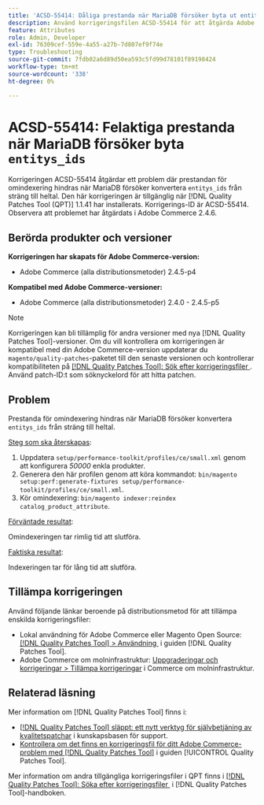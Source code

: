 ```yaml
---
title: 'ACSD-55414: Dåliga prestanda när MariaDB försöker byta ut entitys_ids'
description: Använd korrigeringsfilen ACSD-55414 för att åtgärda Adobe Commerce-problemet när MariaDB försöker konvertera "entitys_ids" från sträng till heltal, vilket förhindrar prestandan vid omindexering.
feature: Attributes
role: Admin, Developer
exl-id: 76309cef-559e-4a55-a27b-7d807ef9f74e
type: Troubleshooting
source-git-commit: 7fdb02a6d89d50ea593c5fd99d78101f89198424
workflow-type: tm+mt
source-wordcount: '338'
ht-degree: 0%

---
```


# ACSD-55414: Felaktiga prestanda när MariaDB försöker byta `entitys_ids`

Korrigeringen ACSD-55414 åtgärdar ett problem där prestandan för omindexering hindras när MariaDB försöker konvertera `entitys_ids` från sträng till heltal. Den här korrigeringen är tillgänglig när [!DNL Quality Patches Tool (QPT)] 1.1.41 har installerats. Korrigerings-ID är ACSD-55414. Observera att problemet har åtgärdats i Adobe Commerce 2.4.6.

## Berörda produkter och versioner

**Korrigeringen har skapats för Adobe Commerce-version:**

* Adobe Commerce (alla distributionsmetoder) 2.4.5-p4

**Kompatibel med Adobe Commerce-versioner:**

* Adobe Commerce (alla distributionsmetoder) 2.4.0 - 2.4.5-p5

>[!NOTE]
>
>Korrigeringen kan bli tillämplig för andra versioner med nya [!DNL Quality Patches Tool]-versioner. Om du vill kontrollera om korrigeringen är kompatibel med din Adobe Commerce-version uppdaterar du `magento/quality-patches`-paketet till den senaste versionen och kontrollerar kompatibiliteten på [[!DNL Quality Patches Tool]: Sök efter korrigeringsfiler &#x200B;](https://experienceleague.adobe.com/tools/commerce-quality-patches/index.html?lang=sv-SE). Använd patch-ID:t som söknyckelord för att hitta patchen.

## Problem

Prestanda för omindexering hindras när MariaDB försöker konvertera `entitys_ids` från sträng till heltal.

<u>Steg som ska återskapas</u>:

1. Uppdatera `setup/performance-toolkit/profiles/ce/small.xml` genom att konfigurera *50000* enkla produkter.
1. Generera den här profilen genom att köra kommandot: `bin/magento setup:perf:generate-fixtures setup/performance-toolkit/profiles/ce/small.xml`.
1. Kör omindexering: `bin/magento indexer:reindex catalog_product_attribute`.

<u>Förväntade resultat</u>:

Omindexeringen tar rimlig tid att slutföra.

<u>Faktiska resultat</u>:

Indexeringen tar för lång tid att slutföra.

## Tillämpa korrigeringen

Använd följande länkar beroende på distributionsmetod för att tillämpa enskilda korrigeringsfiler:

* Lokal användning för Adobe Commerce eller Magento Open Source: [[!DNL Quality Patches Tool] > Användning &#x200B;](/help/tools/quality-patches-tool/usage.md) i guiden [!DNL Quality Patches Tool].
* Adobe Commerce om molninfrastruktur: [Uppgraderingar och korrigeringar > Tillämpa korrigeringar](https://experienceleague.adobe.com/docs/commerce-cloud-service/user-guide/develop/upgrade/apply-patches.html?lang=sv-SE) i Commerce om molninfrastruktur.

## Relaterad läsning

Mer information om [!DNL Quality Patches Tool] finns i:

* [[!DNL Quality Patches Tool] släppt: ett nytt verktyg för självbetjäning av kvalitetspatchar](https://experienceleague.adobe.com/sv/docs/commerce-operations/tools/quality-patches-tool/quality-patches-tool-to-self-serve-quality-patches) i kunskapsbasen för support.
* [Kontrollera om det finns en korrigeringsfil för ditt Adobe Commerce-problem med  [!DNL Quality Patches Tool]](/help/tools/quality-patches-tool/patches-available-in-qpt/check-patch-for-magento-issue-with-magento-quality-patches.md) i guiden [!UICONTROL Quality Patches Tool].


Mer information om andra tillgängliga korrigeringsfiler i QPT finns i [[!DNL Quality Patches Tool]: Söka efter korrigeringsfiler &#x200B;](https://experienceleague.adobe.com/tools/commerce-quality-patches/index.html?lang=sv-SE) i [!DNL Quality Patches Tool]-handboken.
